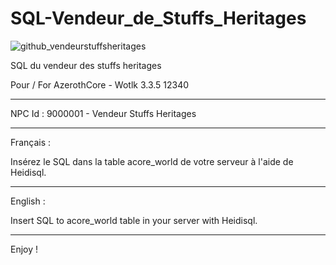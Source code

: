 # SQL-Vendeur_de_Stuffs_Heritages

![github_vendeurstuffsheritages](https://github.com/KarmaDev2023/SQL-Vendeur_Stuffs_Heritages/assets/149789206/b13e2303-7c6e-4b4d-aaec-e7a26b448b7a)

SQL du vendeur des stuffs heritages

Pour / For AzerothCore - Wotlk 3.3.5 12340

---------------------------------------------------------------------------------

NPC Id : 9000001 - Vendeur Stuffs Heritages

---------------------------------------------------------------------------------

Français :

Insérez le SQL dans la table acore_world de votre serveur à l'aide de Heidisql.

---------------------------------------------------------------------------------

English :

Insert SQL to acore_world table in your server with Heidisql.

---------------------------------------------------------------------------------


Enjoy !
